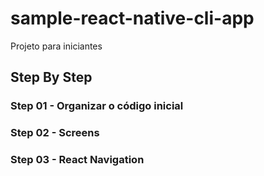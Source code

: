 # sample-react-native-cli-app
Projeto para iniciantes


## Step By Step

### Step 01 - Organizar o código inicial
### Step 02 - Screens
### Step 03 - React Navigation